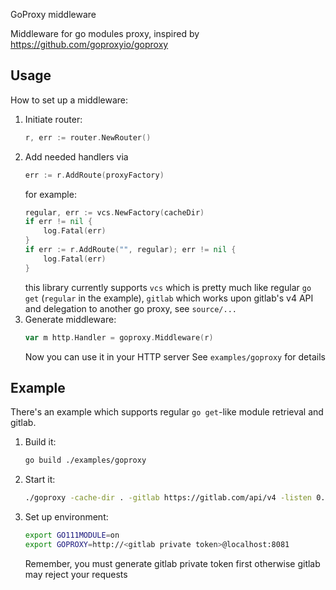 GoProxy middleware

Middleware for go modules proxy, inspired by https://github.com/goproxyio/goproxy

## Usage
How to set up a middleware:

1. Initiate router:
    ```go
    r, err := router.NewRouter()
    ```
2. Add needed handlers via
    ```go
    err := r.AddRoute(proxyFactory)
    ```
    for example:
    ```go
    regular, err := vcs.NewFactory(cacheDir)
    if err != nil {
        log.Fatal(err)
    }
    if err := r.AddRoute("", regular); err != nil {
        log.Fatal(err)
    }
    ```
    this library currently supports `vcs` which is pretty much like regular `go get` (`regular` in the example), `gitlab` which works
    upon gitlab's v4 API and delegation to another go proxy, see `source/...`
3. Generate middleware:
    ```go
    var m http.Handler = goproxy.Middleware(r)
    ```
    Now you can  use it in your HTTP server
    See `examples/goproxy` for details



## Example
There's an example which supports regular `go get`-like module retrieval and gitlab.

1. Build it:
    ```bash
    go build ./examples/goproxy
    ```
2. Start it:
    ```bash
    ./goproxy -cache-dir . -gitlab https://gitlab.com/api/v4 -listen 0.0.0.0:8081
    ```
3. Set up environment:
    ```bash
    export GO111MODULE=on
    export GOPROXY=http://<gitlab private token>@localhost:8081
    ```
    Remember, you must generate gitlab private token first otherwise gitlab may reject your requests
